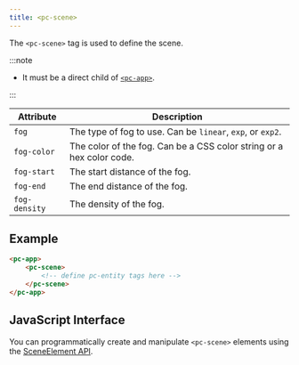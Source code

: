 ```yaml
---
title: <pc-scene>
---
```


The `<pc-scene>` tag is used to define the scene.

:::note

* It must be a direct child of [`<pc-app>`](pc-app.md).

:::

| Attribute | Description |
| --- | --- |
| `fog` | The type of fog to use. Can be `linear`, `exp`, or `exp2`. |
| `fog-color` | The color of the fog. Can be a CSS color string or a hex color code. |
| `fog-start` | The start distance of the fog. |
| `fog-end` | The end distance of the fog. |
| `fog-density` | The density of the fog. |

## Example

```html
<pc-app>
    <pc-scene>
        <!-- define pc-entity tags here -->
    </pc-scene>
</pc-app>
```

## JavaScript Interface

You can programmatically create and manipulate `<pc-scene>` elements using the [SceneElement API](https://api.playcanvas.com/classes/EngineWebComponents.SceneElement.html).
